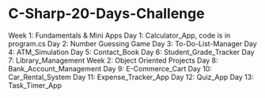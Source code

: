 # C-Sharp-20-Days-Challenge
Week 1: Fundamentals & Mini Apps
Day 1: Calculator_App, code is in program.cs
Day 2: Number Guessing Game
Day 3: To-Do-List-Manager
Day 4: ATM_Simulation
Day 5: Contact_Book
Day 6: Student_Grade_Tracker
Day 7: Library_Management
Week 2: Object Oriented Projects
Day 8: Bank_Account_Management
Day 9: E-Commerce_Cart
Day 10: Car_Rental_System
Day 11: Expense_Tracker_App
Day 12: Quiz_App
Day 13: Task_Timer_App
